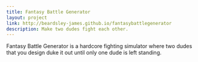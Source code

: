 ```yaml
---
title: Fantasy Battle Generator
layout: project
link: http://beardsley-james.github.io/fantasybattlegenerator
description: Make two dudes fight each other.
---
```


Fantasy Battle Generator is a hardcore fighting simulator where two dudes that you design duke it out until only one dude is left standing.